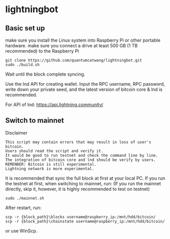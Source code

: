 # lightningbot

## Basic set up
make sure you install the Linux system into Raspberry Pi or other portable hardware.
make sure you connect a drive at least 500 GB (1 TB recommended) to the Raspberry Pi

```
git clone https://github.com/quantumcatwang/lightningbot.git
sudo ./build.sh
```

Wait until the block complete syncing.

Use the lnd API for creating wallet. Input the RPC username, RPC password, write down your private seed, and the latest version of bitcoin core & lnd is recommended.

For API of lnd: https://api.lightning.community/

## Switch to mainnet
 Disclaimer 
 ```
 This script may contain errors that may result in loss of user's bitcoin.
 Users should read the script and verify it.
 It would be good to run testnet and check the command line by line.
 The integration of bitcoin core and lnd should be verify by users.
 REMENBER: Bitcoin is still experimental.
 Lightning network is more experimental.
 ```



It is recommended that sync the full block at first at your local PC.
If you run the testnet at first, when switching to mainnet, run: (If you run the mainnet directly, skip it, however, it is highly recommended to test on testnet)
```
sudo ./mainnet.sh
```
After restart, run:
```
scp -r {block_path}\blocks username@raspberry_ip:/mnt/hdd/bitcoin/
scp -r {block_path}\chainstate username@raspberry_ip:/mnt/hdd/bitcoin/
```
or use WinScp.


